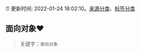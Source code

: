 :alarm_clock: 更新时间: 2022-01-24 18:02:10。[来源分类](../README.md)、[标签分类](../TAGS.md)

## 面向对象❤️


> 关键字：`面向对象`


